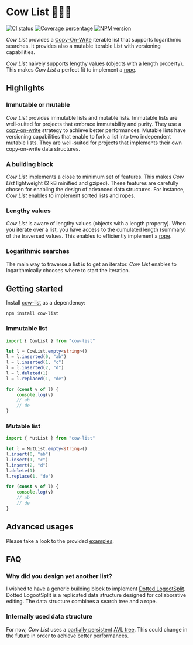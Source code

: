 # Cow List 🐄🐄🐄

[![CI status][ci-img]][ci]
[![Coverage percentage][coveralls-img]][coveralls]
[![NPM version][npm-version-img]][npm]

_Cow List_ provides a [Copy-On-Write][cow] iterable list that supports logarithmic searches.
It provides also a mutable iterable List with versioning capabilities.

_Cow List_ naively supports lengthy values (objects with a length property). This makes _Cow List_ a perfect fit to implement a [rope][rope].

## Highlights

### Immutable or mutable

_Cow List_ provides immutable lists and mutable lists.
Immutable lists are well-suited for projects that embrace immutability and purity.
They use a [copy-on-write][cow] strategy to achieve better performances.
Mutable lists have versioning capabilities that enable to fork a list into two independent mutable lists.
They are well-suited for projects that implements their own copy-on-write data structures.

### A building block

_Cow List_ implements a close to minimum set of features.
This makes _Cow List_ lightweight (2 kB minified and gziped).
These features are carefully chosen for enabling the design of advanced data structures.
For instance, _Cow List_ enables to implement sorted lists and [ropes][rope].

### Lengthy values

_Cow List_ is aware of lengthy values (objects with a length property).
When you iterate over a list, you have access to the cumulated length (summary) of the traversed values.
This enables to efficiently implement a [rope][rope].

### Logarithmic searches

The main way to traverse a list is to get an iterator.
_Cow List_ enables to logarithmically chooses where to start the iteration.

## Getting started

Install [cow-list](#) as a dependency:

```sh
npm install cow-list
```

### Immutable list

```ts
import { CowList } from "cow-list"

let l = CowList.empty<string>()
l = l.inserted(0, "ab")
l = l.inserted(1, "c")
l = l.inserted(2, "d")
l = l.deleted(1)
l = l.replaced(1, "de")

for (const v of l) {
    console.log(v)
    // ab
    // de
}
```

### Mutable list

```ts
import { MutList } from "cow-list"

let l = MutList.empty<string>()
l.insert(0, "ab")
l.insert(1, "c")
l.insert(2, "d")
l.delete(1)
l.replace(1, "de")

for (const v of l) {
    console.log(v)
    // ab
    // de
}
```

## Advanced usages

Please take a look to the provided [examples](./src/examples/).

## FAQ

### Why did you design yet another list?

I wished to have a generic building block to implement [Dotted LogootSplit][dls].
Dotted LogootSplit is a replicated data structure designed for collaborative editing.
The data structure combines a search tree and a rope.

### Internally used data structure

For now, _Cow List_ uses a [partially persistent][pp] [AVL tree][avl].
This could change in the future in order to achieve better performances.

[ci-img]: https://flat.badgen.net/github/checks/Conaclos/cow-list/?label=CI
[ci]: https://github.com/Conaclos/cow-list/actions/workflows/ci.yml
[npm-version-img]: https://flat.badgen.net/npm/v/cow-list
[npm]: https://www.npmjs.com/package/cow-list
[coveralls-img]: https://flat.badgen.net/coveralls/c/github/Conaclos/cow-list
[coveralls]: https://coveralls.io/github/Conaclos/cow-list?branch=main
[cow]: https://en.wikipedia.org/wiki/Copy-on-write
[rope]: https://en.wikipedia.org/wiki/Rope_%28data_structure%29
[avl]: https://en.wikipedia.org/wiki/AVL_tree
[dls]: https://github.com/coast-team/dotted-logootsplit
[pp]: https://en.wikipedia.org/wiki/Persistent_data_structure
